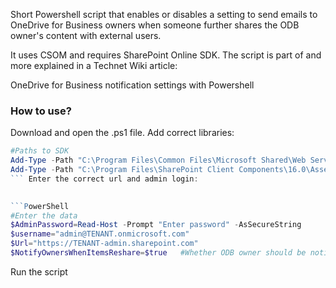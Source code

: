 Short Powershell script that enables or disables a setting to send emails to OneDrive for Business owners when someone further shares the ODB owner's content with external users.

It uses CSOM and requires SharePoint Online SDK. The script is part of and more explained in a Technet Wiki article:

OneDrive for Business notification settings with Powershell

 

 

### How to use?
Download and open the .ps1 file.
Add correct libraries:
 

```PowerShell
#Paths to SDK 
Add-Type -Path "C:\Program Files\Common Files\Microsoft Shared\Web Server Extensions\16\ISAPI\Microsoft.SharePoint.Client.dll" 
Add-Type -Path "C:\Program Files\SharePoint Client Components\16.0\Assemblies\Microsoft.Online.SharePoint.Client.Tenant.dll" 
``` Enter the correct url and admin login: 
 

```PowerShell
#Enter the data 
$AdminPassword=Read-Host -Prompt "Enter password" -AsSecureString 
$username="admin@TENANT.onmicrosoft.com" 
$Url="https://TENANT-admin.sharepoint.com" 
$NotifyOwnersWhenItemsReshare=$true   #Whether ODB owner should be notified the content is reshared with external users
``` 

  Run the script
